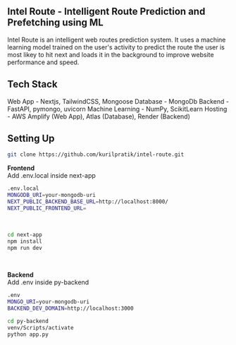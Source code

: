 ## Intel Route - Intelligent Route Prediction and Prefetching using ML

Intel Route is an intelligent web routes prediction system. It uses a machine learning model trained on the user's activity to predict the route the user is most likey to hit next and loads it in the background to improve website performance and speed.

## Tech Stack

Web App - Nextjs, TailwindCSS, Mongoose
Database - MongoDb
Backend - FastAPI, pymongo, uvicorn
Machine Learning - NumPy, ScikitLearn
Hosting - AWS Amplify (Web App), Atlas (Database), Render (Backend)

## Setting Up

```bash
git clone https://github.com/kurilpratik/intel-route.git
```

**Frontend** <br>
Add .env.local inside next-app <br>

```bash
.env.local
MONGODB_URI=your-mongodb-uri
NEXT_PUBLIC_BACKEND_BASE_URL=http://localhost:8000/
NEXT_PUBLIC_FRONTEND_URL=
```

<br>

```bash
cd next-app
npm install
npm run dev
```

<br>

**Backend** <br>
Add .env inside py-backend <br>

```bash
.env
MONGO_URI=your-mongodb-uri
BACKEND_DEV_DOMAIN=http://localhost:3000
```

```bash
cd py-backend
venv/Scripts/activate
python app.py
```
